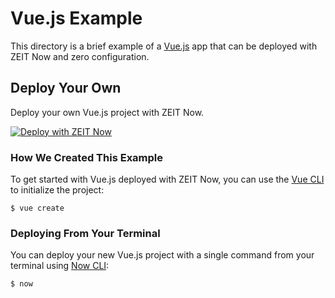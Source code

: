 # Vue.js Example

This directory is a brief example of a [Vue.js](https://vuejs.org/) app that can be deployed with ZEIT Now and zero configuration.

## Deploy Your Own

Deploy your own Vue.js project with ZEIT Now.

[![Deploy with ZEIT Now](https://zeit.co/button)](https://zeit.co/new/project?template=https://github.com/zeit/now-examples/tree/master/vue)

### How We Created This Example

To get started with Vue.js deployed with ZEIT Now, you can use the [Vue CLI](https://cli.vuejs.org/guide/creating-a-project.html#vue-create) to initialize the project:

```shell
$ vue create
```

### Deploying From Your Terminal

You can deploy your new Vue.js project with a single command from your terminal using [Now CLI](/download):

```shell
$ now
```
